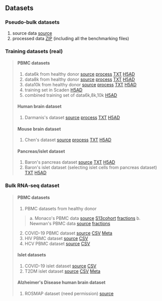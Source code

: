 ## Datasets

### Pseudo-bulk datasets
1. source data [source](https://www.ncbi.nlm.nih.gov/geo/query/acc.cgi?acc=GSE109774) 
2. processed data [ZIP](https://drive.google.com/file/d/1TrmorRPdbc8odxGtOZ5dT2Jad3PJ7ASx/view?usp=sharing) (including all the benchmarking files)
### Training datasets (real)

> #### PBMC datasets
> 1. data6k from healthy donor [source](https://www.10xgenomics.com/resources/datasets/6-k-pbm-cs-from-a-healthy-donor-1-standard-1-1-0) [process](https://github.com/poseidonchan/TAPE/blob/main/Experiments/PBMC_preprocess.ipynb) [TXT](https://cloud.tsinghua.edu.cn/f/9d1ef3e622cf4cfa9e7d/) [H5AD](https://cloud.tsinghua.edu.cn/f/c976ff98e8974eb5a076/)
> 2. data8k from healthy donor [source](https://www.10xgenomics.com/resources/datasets/8-k-pbm-cs-from-a-healthy-donor-2-standard-2-1-0) [process](https://github.com/poseidonchan/TAPE/blob/main/Experiments/PBMC_preprocess.ipynb) [TXT](https://cloud.tsinghua.edu.cn/f/fb340c4876d1480686ac/) [H5AD](https://cloud.tsinghua.edu.cn/f/e95354954c0d49ed9aeb/)
> 3. data10k from healthy donor [source](https://www.10xgenomics.com/resources/datasets/10-k-pbm-cs-from-a-healthy-donor-v-3-chemistry-3-standard-3-0-0) [process](https://github.com/poseidonchan/TAPE/blob/main/Experiments/PBMC_preprocess.ipynb) [TXT](https://cloud.tsinghua.edu.cn/f/61a14dbc04134220abba/) [H5AD](https://cloud.tsinghua.edu.cn/f/fb2781a1719a4ff29501/)
> 4. training set in Scaden [H5AD](https://figshare.com/ndownloader/files/15008006)
> 5. combined training set of data6k,8k,10k [H5AD](https://cloud.tsinghua.edu.cn/f/565a347085bb4c6c86d7/)
> #### Human brain dataset
> 1. Darmanis's dataset [source](https://www.ncbi.nlm.nih.gov/geo/query/acc.cgi?acc=GSE67835) [process](https://github.com/poseidonchan/TAPE/blob/main/Experiments/GSE67835.ipynb) [TXT](https://cloud.tsinghua.edu.cn/f/a9225f4dee014250bd64/) [H5AD](https://cloud.tsinghua.edu.cn/f/c9b1602520d44e73ac34/)
> #### Mouse brain dataset
> 1. Chen's dataset [source](https://www.ncbi.nlm.nih.gov/geo/query/acc.cgi?acc=GSE87544) [process](https://github.com/poseidonchan/TAPE/blob/main/Experiments/GSE87544_mousebrain_chen.ipynb) [TXT](https://cloud.tsinghua.edu.cn/f/9524426cd0194498adbb/) [H5AD](https://cloud.tsinghua.edu.cn/f/45108af1e6394077b9e1/)
> #### Pancreas/islet dataset
> 1. Baron's pancreas dataset [source](https://www.ncbi.nlm.nih.gov/geo/query/acc.cgi?acc=GSE84133) [TXT](https://cloud.tsinghua.edu.cn/f/f46d231b106745f7a9a8/) [H5AD](https://cloud.tsinghua.edu.cn/f/f236672223d4453e9aa4/)
> 2. Baron's islet dataset (selecting islet cells from pancreas dataset) [TXT](https://cloud.tsinghua.edu.cn/f/7be19fe473214de085f3/) [H5AD](https://cloud.tsinghua.edu.cn/f/437a11d2b94747b0a54f/)
### Bulk RNA-seq dataset
> #### PBMC datasets
> 1. PBMC datasets from healthy donor
> > a. Monaco's PBMC data [source](https://www.ncbi.nlm.nih.gov/geo/query/acc.cgi?acc=GSE107011) [S13cohort](https://cloud.tsinghua.edu.cn/f/190b409ba5194c4eac2a/) [fractions](https://cloud.tsinghua.edu.cn/f/cbb5d5bc6db04ef58b57/)
> > b. Newman's PBMC data [source](https://www.ncbi.nlm.nih.gov/geo/query/acc.cgi?acc=GSE65133) [fractions](http://cibersort.stanford.edu/download.php)
> 2. COVID-19 PBMC dataset [source](https://www.ncbi.nlm.nih.gov/geo/query/acc.cgi?acc=GSE157859) [CSV](https://cloud.tsinghua.edu.cn/f/bf51cdb933d54114b600/) [Meta](https://cloud.tsinghua.edu.cn/f/707e7b818b494cd0841e/)
> 3. HIV PBMC dataset [source](https://www.ncbi.nlm.nih.gov/geo/query/acc.cgi?acc=GSE115449) [CSV](https://cloud.tsinghua.edu.cn/f/707fb6e356624eecb519/)
> 4. HCV PBMC dataset [source](https://www.ncbi.nlm.nih.gov/geo/query/acc.cgi?acc=GSE119117) [CSV](https://cloud.tsinghua.edu.cn/f/67e829a2ee4340759bbb/)
> #### Islet datasets
> 1. COVID-19 islet dataset [source](https://www.ncbi.nlm.nih.gov/geo/query/acc.cgi?acc=GSE159717) [CSV](https://cloud.tsinghua.edu.cn/f/26a5032e88394bd0a427/)
> 2. T2DM islet dataset [source](https://www.ncbi.nlm.nih.gov/geo/query/acc.cgi?acc=GSE50244) [CSV](https://cloud.tsinghua.edu.cn/f/616cc1503993416b8adc/) [Meta](https://cloud.tsinghua.edu.cn/f/5b5b527fe4c947acb59c/)
> #### Alzheimer's Disease human brain dataset
> 1. ROSMAP dataset (need permission) [source](https://www.synapse.org/#!Synapse:syn9702085)

